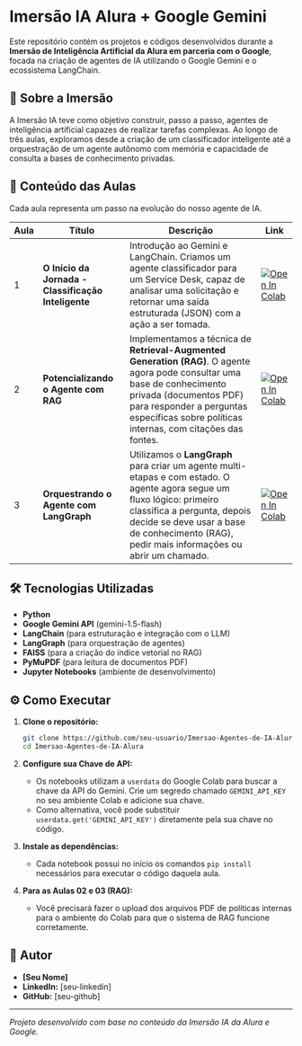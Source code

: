 # Imersão IA Alura + Google Gemini

Este repositório contém os projetos e códigos desenvolvidos durante a **Imersão de Inteligência Artificial da Alura em parceria com o Google**, focada na criação de agentes de IA utilizando o Google Gemini e o ecossistema LangChain.

## 🚀 Sobre a Imersão

A Imersão IA teve como objetivo construir, passo a passo, agentes de inteligência artificial capazes de realizar tarefas complexas. Ao longo de três aulas, exploramos desde a criação de um classificador inteligente até a orquestração de um agente autônomo com memória e capacidade de consulta a bases de conhecimento privadas.

## 📖 Conteúdo das Aulas

Cada aula representa um passo na evolução do nosso agente de IA.

| Aula | Título | Descrição | Link |
| --- | --- | --- | --- |
| 1 | **O Início da Jornada - Classificação Inteligente** | Introdução ao Gemini e LangChain. Criamos um agente classificador para um Service Desk, capaz de analisar uma solicitação e retornar uma saída estruturada (JSON) com a ação a ser tomada. | <a href="https://colab.research.google.com/github/omatheusfaria/Imersao-Agentes-de-IA-Alura/blob/main/Aula_01.ipynb" target="_parent"><img src="https://colab.research.google.com/assets/colab-badge.svg" alt="Open In Colab"/></a> |
| 2 | **Potencializando o Agente com RAG** | Implementamos a técnica de **Retrieval-Augmented Generation (RAG)**. O agente agora pode consultar uma base de conhecimento privada (documentos PDF) para responder a perguntas específicas sobre políticas internas, com citações das fontes. | <a href="https://colab.research.google.com/github/omatheusfaria/Imersao-Agentes-de-IA-Alura/blob/main/Aula_02.ipynb" target="_parent"><img src="https://colab.research.google.com/assets/colab-badge.svg" alt="Open In Colab"/></a> |
| 3 | **Orquestrando o Agente com LangGraph** | Utilizamos o **LangGraph** para criar um agente multi-etapas e com estado. O agente agora segue um fluxo lógico: primeiro classifica a pergunta, depois decide se deve usar a base de conhecimento (RAG), pedir mais informações ou abrir um chamado. | <a href="https://colab.research.google.com/github/omatheusfaria/Imersao-Agentes-de-IA-Alura/blob/main/Aula_03.ipynb" target="_parent"><img src="https://colab.research.google.com/assets/colab-badge.svg" alt="Open In Colab"/></a> |

## 🛠️ Tecnologias Utilizadas

- **Python**
- **Google Gemini API** (gemini-1.5-flash)
- **LangChain** (para estruturação e integração com o LLM)
- **LangGraph** (para orquestração de agentes)
- **FAISS** (para a criação do índice vetorial no RAG)
- **PyMuPDF** (para leitura de documentos PDF)
- **Jupyter Notebooks** (ambiente de desenvolvimento)

## ⚙️ Como Executar

1.  **Clone o repositório:**
    ```bash
    git clone https://github.com/seu-usuario/Imersao-Agentes-de-IA-Alura.git
    cd Imersao-Agentes-de-IA-Alura
    ```

2.  **Configure sua Chave de API:**
    - Os notebooks utilizam a `userdata` do Google Colab para buscar a chave da API do Gemini. Crie um segredo chamado `GEMINI_API_KEY` no seu ambiente Colab e adicione sua chave.
    - Como alternativa, você pode substituir `userdata.get('GEMINI_API_KEY')` diretamente pela sua chave no código.

3.  **Instale as dependências:**
    - Cada notebook possui no início os comandos `pip install` necessários para executar o código daquela aula.

4.  **Para as Aulas 02 e 03 (RAG):**
    - Você precisará fazer o upload dos arquivos PDF de políticas internas para o ambiente do Colab para que o sistema de RAG funcione corretamente.

## 👤 Autor

- **[Seu Nome]**
- **LinkedIn:** [seu-linkedin]
- **GitHub:** [seu-github]

---
*Projeto desenvolvido com base no conteúdo da Imersão IA da Alura e Google.*
